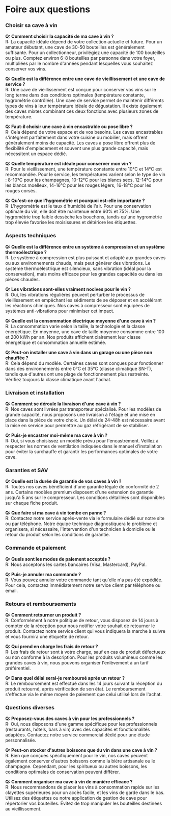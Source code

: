 # Foire aux questions


### Choisir sa cave à vin

**Q: Comment choisir la capacité de ma cave à vin ?**  
R: La capacité idéale dépend de votre collection actuelle et future. Pour un amateur débutant, une cave de 30-50 bouteilles est généralement suffisante. Pour un collectionneur, privilégiez une capacité de 100 bouteilles ou plus. Comptez environ 6-8 bouteilles par personne dans votre foyer, multipliées par le nombre d'années pendant lesquelles vous souhaitez conserver vos vins.

**Q: Quelle est la différence entre une cave de vieillissement et une cave de service ?**  
R: Une cave de vieillissement est conçue pour conserver vos vins sur le long terme dans des conditions optimales (température constante, hygrométrie contrôlée). Une cave de service permet de maintenir différents types de vins à leur température idéale de dégustation. Il existe également des caves mixtes combinant ces deux fonctions avec plusieurs zones de température.

**Q: Faut-il choisir une cave à vin encastrable ou pose libre ?**  
R: Cela dépend de votre espace et de vos besoins. Les caves encastrables s'intègrent parfaitement dans votre cuisine ou mobilier, mais offrent généralement moins de capacité. Les caves à pose libre offrent plus de flexibilité d'emplacement et souvent une plus grande capacité, mais nécessitent un espace dédié.

**Q: Quelle température est idéale pour conserver mon vin ?**  
R: Pour le vieillissement, une température constante entre 10°C et 14°C est recommandée. Pour le service, les températures varient selon le type de vin : 8-10°C pour les champagnes, 10-12°C pour les blancs secs, 12-14°C pour les blancs moelleux, 14-16°C pour les rouges légers, 16-18°C pour les rouges corsés.

**Q: Qu'est-ce que l'hygrométrie et pourquoi est-elle importante ?**  
R: L'hygrométrie est le taux d'humidité de l'air. Pour une conservation optimale du vin, elle doit être maintenue entre 60% et 75%. Une hygrométrie trop faible dessèche les bouchons, tandis qu'une hygrométrie trop élevée favorise les moisissures et détériore les étiquettes.

### Aspects techniques

**Q: Quelle est la différence entre un système à compression et un système thermoélectrique ?**  
R: Le système à compression est plus puissant et adapté aux grandes caves ou aux environnements chauds, mais peut générer des vibrations. Le système thermoélectrique est silencieux, sans vibration (idéal pour la conservation), mais moins efficace pour les grandes capacités ou dans les pièces chaudes.

**Q: Les vibrations sont-elles vraiment nocives pour le vin ?**  
R: Oui, les vibrations régulières peuvent perturber le processus de vieillissement en empêchant les sédiments de se déposer et en accélérant les réactions chimiques. Nos caves à compresseur sont équipées de systèmes anti-vibrations pour minimiser cet impact.

**Q: Quelle est la consommation électrique moyenne d'une cave à vin ?**  
R: La consommation varie selon la taille, la technologie et la classe énergétique. En moyenne, une cave de taille moyenne consomme entre 100 et 200 kWh par an. Nos produits affichent clairement leur classe énergétique et consommation annuelle estimée.

**Q: Peut-on installer une cave à vin dans un garage ou une pièce non chauffée ?**  
R: Cela dépend du modèle. Certaines caves sont conçues pour fonctionner dans des environnements entre 0°C et 35°C (classe climatique SN-T), tandis que d'autres ont une plage de fonctionnement plus restreinte. Vérifiez toujours la classe climatique avant l'achat.

### Livraison et installation

**Q: Comment se déroule la livraison d'une cave à vin ?**  
R: Nos caves sont livrées par transporteur spécialisé. Pour les modèles de grande capacité, nous proposons une livraison à l'étage et une mise en place dans la pièce de votre choix. Un délai de 24-48h est nécessaire avant la mise en service pour permettre au gaz réfrigérant de se stabiliser.

**Q: Puis-je encastrer moi-même ma cave à vin ?**  
R: Oui, si vous choisissez un modèle prévu pour l'encastrement. Veillez à respecter les normes de ventilation indiquées dans le manuel d'installation pour éviter la surchauffe et garantir les performances optimales de votre cave.

### Garanties et SAV

**Q: Quelle est la durée de garantie de vos caves à vin ?**  
R: Toutes nos caves bénéficient d'une garantie légale de conformité de 2 ans. Certains modèles premium disposent d'une extension de garantie jusqu'à 5 ans sur le compresseur. Les conditions détaillées sont disponibles sur chaque fiche produit.

**Q: Que faire si ma cave à vin tombe en panne ?**  
R: Contactez notre service après-vente via le formulaire dédié sur notre site ou par téléphone. Notre équipe technique diagnostiquera le problème et organisera, si nécessaire, l'intervention d'un technicien à domicile ou le retour du produit selon les conditions de garantie.


### Commande et paiement

**Q: Quels sont les modes de paiement acceptés ?**  
R: Nous acceptons les cartes bancaires (Visa, Mastercard), PayPal.

**Q: Puis-je annuler ma commande ?**  
R: Vous pouvez annuler votre commande tant qu'elle n'a pas été expédiée. Pour cela, contactez immédiatement notre service client par téléphone ou email.

### Retours et remboursements

**Q: Comment retourner un produit ?**  
R: Conformément à notre politique de retour, vous disposez de 14 jours à compter de la réception pour nous notifier votre souhait de retourner le produit. Contactez notre service client qui vous indiquera la marche à suivre et vous fournira une étiquette de retour.

**Q: Qui prend en charge les frais de retour ?**  
R: Les frais de retour sont à votre charge, sauf en cas de produit défectueux ou non conforme à la description. Pour les produits volumineux comme les grandes caves à vin, nous pouvons organiser l'enlèvement à un tarif préférentiel.

**Q: Dans quel délai serai-je remboursé après un retour ?**  
R: Le remboursement est effectué dans les 14 jours suivant la réception du produit retourné, après vérification de son état. Le remboursement s'effectue via le même moyen de paiement que celui utilisé lors de l'achat.

### Questions diverses

**Q: Proposez-vous des caves à vin pour les professionnels ?**  
R: Oui, nous disposons d'une gamme spécifique pour les professionnels (restaurants, hôtels, bars à vin) avec des capacités et fonctionnalités adaptées. Contactez notre service commercial dédié pour une étude personnalisée.

**Q: Peut-on stocker d'autres boissons que du vin dans une cave à vin ?**  
R: Bien que conçues spécifiquement pour le vin, nos caves peuvent également conserver d'autres boissons comme la bière artisanale ou le champagne. Cependant, pour les spiritueux ou autres boissons, les conditions optimales de conservation peuvent différer.

**Q: Comment organiser ma cave à vin de manière efficace ?**  
R: Nous recommandons de placer les vins à consommation rapide sur les clayettes supérieures pour un accès facile, et les vins de garde dans le bas. Utilisez des étiquettes ou notre application de gestion de cave pour répertorier vos bouteilles. Évitez de trop manipuler les bouteilles destinées au vieillissement.

